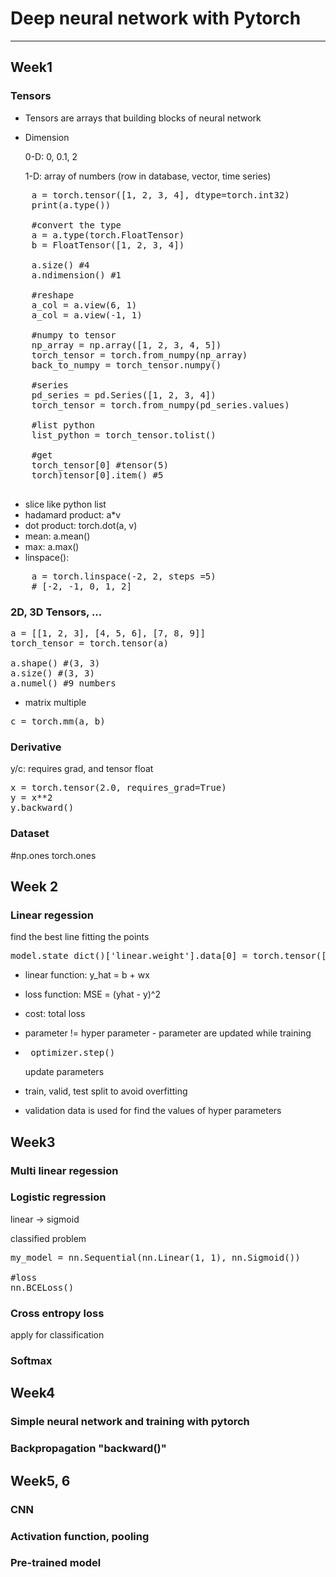 # Deep neural network with Pytorch

---

## Week1

### Tensors
- Tensors are arrays that building blocks of neural network

* Dimension

    0-D: 0, 0.1, 2

    1-D: array of numbers (row in database, vector, time series)

<pre>
    a = torch.tensor([1, 2, 3, 4], dtype=torch.int32)
    print(a.type())

    #convert the type
    a = a.type(torch.FloatTensor)
    b = FloatTensor([1, 2, 3, 4])

    a.size() #4
    a.ndimension() #1

    #reshape
    a_col = a.view(6, 1)
    a_col = a.view(-1, 1)

    #numpy to tensor
    np_array = np.array([1, 2, 3, 4, 5])
    torch_tensor = torch.from_numpy(np_array)
    back_to_numpy = torch_tensor.numpy()

    #series
    pd_series = pd.Series([1, 2, 3, 4])
    torch_tensor = torch.from_numpy(pd_series.values)

    #list python
    list_python = torch_tensor.tolist()

    #get
    torch_tensor[0] #tensor(5)
    torch)tensor[0].item() #5
    </pre>

- slice like python list
- hadamard product: a*v
- dot product: torch.dot(a, v)
- mean: a.mean()
- max: a.max()
- linspace():
<pre>
    a = torch.linspace(-2, 2, steps =5)
    # [-2, -1, 0, 1, 2]
</pre>


### 2D, 3D Tensors, ...

<pre>
a = [[1, 2, 3], [4, 5, 6], [7, 8, 9]]
torch_tensor = torch.tensor(a)

a.shape() #(3, 3)
a.size() #(3, 3)
a.numel() #9 numbers
</pre>

- matrix multiple

<pre>
c = torch.mm(a, b)
</pre>

### Derivative

y/c: requires grad, and tensor float
<pre>
x = torch.tensor(2.0, requires_grad=True)
y = x**2
y.backward()
</pre>

### Dataset

</pre>
#np.ones
torch.ones


## Week 2
### Linear regession
find the best line fitting the points
<pre>
model.state_dict()['linear.weight'].data[0] = torch.tensor([0.512])
</pre>
* linear function: y_hat = b + wx

* loss function: MSE = (yhat - y)^2
* cost: total loss

* parameter != hyper parameter -
parameter are updated while training

* <pre> optimizer.step() </pre>update parameters 

* train, valid, test split to avoid overfitting

* validation data is used for find the values of hyper parameters

## Week3

### Multi linear regession

### Logistic regression
linear -> sigmoid

classified problem

<pre>
my_model = nn.Sequential(nn.Linear(1, 1), nn.Sigmoid())

#loss
nn.BCELoss()
</pre>

### Cross entropy loss
apply for classification

### Softmax 

## Week4

### Simple neural network and training with pytorch
### Backpropagation "backward()"

## Week5, 6

### CNN
### Activation function, pooling
### Pre-trained model